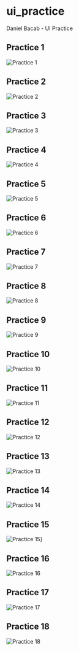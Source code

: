 # ui_practice
Daniel Bacab - UI Practice

## Practice 1
![Practice 1](./screenshots/practice_1.png)
## Practice 2
![Practice 2](./screenshots/practice_2.png)
## Practice 3
![Practice 3](./screenshots/practice_3.png)
## Practice 4
![Practice 4](./screenshots/practice_4.png)
## Practice 5
![Practice 5](./screenshots/practice_5.png)
## Practice 6
![Practice 6](./screenshots/practice_6.png)
## Practice 7
![Practice 7](./screenshots/practice_7.png)
## Practice 8
![Practice 8](./screenshots/practice_8.png)
## Practice 9
![Practice 9](./screenshots/practice_9.png)
## Practice 10
![Practice 10](./screenshots/practice_10.png)
## Practice 11
![Practice 11](./screenshots/practice_11.png)
## Practice 12
![Practice 12](./screenshots/practice_12.png)
## Practice 13
![Practice 13](./screenshots/practice_13.png)
## Practice 14
![Practice 14](./screenshots/practice_14.png)
## Practice 15
![Practice 15](./screenshots/practice_15.png)}
## Practice 16
![Practice 16](./screenshots/practice_16.png)
## Practice 17
![Practice 17](./screenshots/practice_17.png)
## Practice 18
![Practice 18](./screenshots/practice_18.png)
